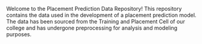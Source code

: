 Welcome to the Placement Prediction Data Repository! 
This repository contains the data used in the development of a placement prediction model. The data has been sourced from the Training and Placement Cell of our college and has undergone preprocessing for analysis and modeling purposes.
